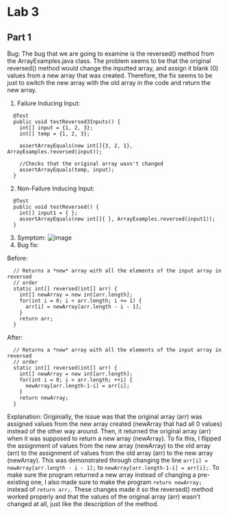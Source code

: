 # Lab 3
## Part 1
Bug: The bug that we are going to examine is the reversed() method from the ArrayExamples.java class. The problem seems to be that the original reversed() method would change the inputted array, and assign it blank (0) values from a new array that was created. Therefore, the fix seems to be just to switch the new array with the old array in the code and return the new array.

1. Failure Inducing Input: 
```
  @Test
  public void testReversed3Inputs() {
    int[] input = {1, 2, 3};
    int[] temp = {1, 2, 3};

    assertArrayEquals(new int[]{3, 2, 1}, ArrayExamples.reversed(input));

    //Checks that the original array wasn't changed
    assertArrayEquals(temp, input);
  }
```
2. Non-Failure Inducing Input:
```
  @Test
  public void testReversed() {
    int[] input1 = { };
    assertArrayEquals(new int[]{ }, ArrayExamples.reversed(input1));
  }
```
3. Symptom:
![image](https://github.com/Biehler1/cse15l-lab-reports/assets/103413662/45a83193-a815-4fa2-a871-9b73f33ca9cc)
4. Bug fix:

Before:
```
  // Returns a *new* array with all the elements of the input array in reversed
  // order
  static int[] reversed(int[] arr) {
    int[] newArray = new int[arr.length];
    for(int i = 0; i < arr.length; i += 1) {
      arr[i] = newArray[arr.length - i - 1];
    }
    return arr;
  }
```

After:
```
  // Returns a *new* array with all the elements of the input array in reversed
  // order
  static int[] reversed(int[] arr) {
    int[] newArray = new int[arr.length];
    for(int i = 0; i < arr.length; ++i) {
      newArray[arr.length-1-i] = arr[i];
    }
    return newArray;
  }
```

Explanation:
Originially, the issue was that the original array (arr) was assigned values from the new array created (newArray that had all 0 values) instead of the other way around. Then, it returned the original array (arr) when it was supposed to return a new array (newArray). To fix this, I flipped the assignment of values from the new array (newArray) to the old array (arr) to the assignment of values from the old array (arr) to the new array (newArray). This was demonstrated through changing the line `arr[i] = newArray[arr.length - i - 1];` to `newArray[arr.length-1-i] = arr[i];`. To make sure the program returned a new array instead of changing a pre-existing one, I also made sure to make the program `return newArray;` instead of `return arr;`. These changes made it so the reversed() method worked properly and that the values of the original array (arr) wasn't changed at all, just like the description of the method.
